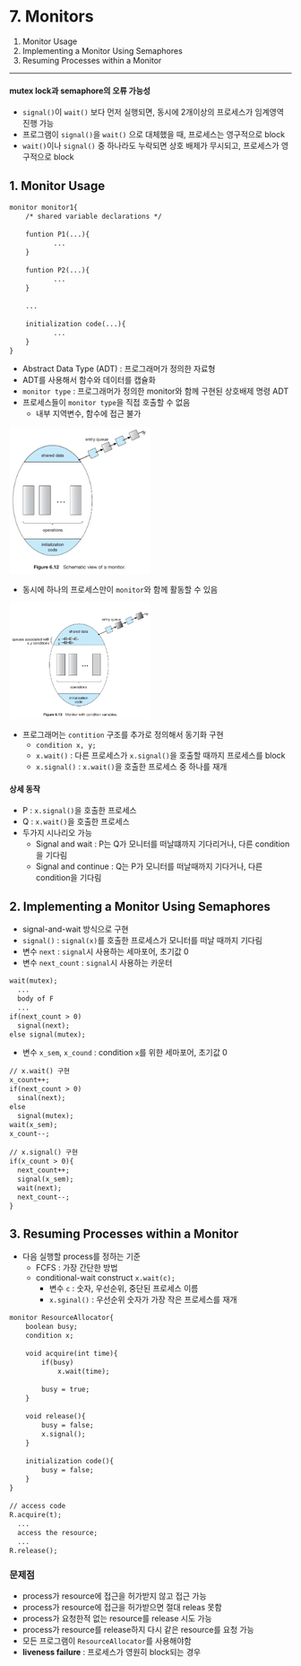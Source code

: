 # 7. Monitors

1. Monitor Usage
2. Implementing a Monitor Using Semaphores
3. Resuming Processes within a Monitor

---

#### mutex lock과 semaphore의 오류 가능성

- `signal()`이 `wait()` 보다 먼저 실행되면, 동시에 2개이상의 프로세스가 임계영역 진행 가능
- 프로그램이 `signal()`을 `wait()` 으로 대체했을 때, 프로세스는 영구적으로 block
- `wait()`이나 `signal()` 중 하나라도 누락되면 상호 배제가 무시되고, 프로세스가 영구적으로 block

## 1. Monitor Usage

````
monitor monitor1{
    /* shared variable declarations */
    
    funtion P1(...){
           ...
    }
    
    funtion P2(...){
           ...
    }
    
    ...
    
    initialization code(...){
           ...
    }
}

````

- Abstract Data Type (ADT) : 프로그래머가 정의한 자료형
- ADT를 사용해서 함수와 데이터를 캡슐화
- `monitor type` :  프로그래머가 정의한 monitor와 함께 구현된 상호배제 명령 ADT
- 프로세스들이 `monitor type`을 직접 호출할 수 없음
    - 내부 지역변수, 함수에 접근 불가

<img src="img.png"  width="50%"/>

- 동시에 하나의 프로세스만이 `monitor`와 함께 활동할 수 있음

<img src="img_1.png"  width="50%"/>

- 프로그래머는 `contition` 구조를 추가로 정의해서 동기화 구현
    - `condition x, y;`
    - `x.wait()` : 다른 프로세스가 `x.signal()`을 호출할 때까지 프로세스를 block
    - `x.signal()` : `x.wait()`을 호출한 프로세스 중 하나를 재개

#### 상세 동작

- P : `x.signal()`을 호출한 프로세스
- Q : `x.wait()`을 호출한 프로세스
- 두가지 시나리오 가능
    - Signal and wait : P는 Q가 모니터를 떠날떄까지 기다리거나, 다른 condition을 기다림
    - Signal and continue : Q는 P가 모니터를 떠날때까지 기다거나, 다른 condition을 기다림

## 2. Implementing a Monitor Using Semaphores

- signal-and-wait 방식으로 구현
- `signal()` : `signal(x)`를 호출한 프로세스가 모니터를 떠날 때까지 기다림
- 변수 `next` : `signal`시 사용하는 세마포어, 초기값 0
- 변수 `next_count` : `signal`시 사용하는 카운터

````
wait(mutex);
  ...
  body of F
  ...
if(next_count > 0) 
  signal(next);
else signal(mutex);
````

- 변수 `x_sem`, `x_cound` : condition `x`를 위한 세마포어, 초기값 0

````
// x.wait() 구현
x_count++;
if(next_count > 0)
  sinal(next);
else
  signal(mutex);
wait(x_sem);
x_count--;

// x.signal() 구현
if(x_count > 0){
  next_count++;
  signal(x_sem);
  wait(next);
  next_count--;
}
````

## 3. Resuming Processes within a Monitor

- 다음 실행할 process를 정하는 기준
    - FCFS : 가장 간단한 방법
    - conditional-wait construct `x.wait(c);`
        - 변수 `c` : 숫자, 우선순위, 중단된 프로세스 이름
        - `x.sginal()` : 우선순위 숫자가 가장 작은 프로세스를 재개

````
monitor ResourceAllocator{
    boolean busy;
    condition x;
    
    void acquire(int time){
        if(busy) 
            x.wait(time);
        
        busy = true;
    }
    
    void release(){
        busy = false;
        x.signal();
    }
    
    initialization code(){
        busy = false;
    }
}

// access code
R.acquire(t);
  ...
  access the resource;
  ...
R.release();
````

### 문제점

- process가 resource에 접근을 허가받지 않고 접근 가능
- process가 resource에 접근을 허가받으면 절대 releas 못함
- process가 요청한적 없는 resource를 release 시도 가능
- process가 resource를 release하지 다시 같은 resource를 요청 가능
- 모든 프로그램이 `ResourceAllocator`를 사용해야함
- **liveness failure** : 프로세스가 영원히 block되는 경우

